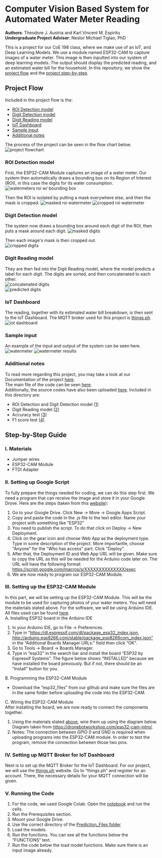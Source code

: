 # Computer Vision Based System for Automated Water Meter Reading  

**Authors**: Theodore J. Austria and Karl Vincent M. Espiritu  
**Undergraduate Project Advisor**: Nestor Michael Tiglao, PhD  
  
This is a project for our CoE 198 class, where we make use of an IoT, and Deep Learning Models. We use a module named ESP32-CAM to capture images of a water meter. This image is then inputted into our system of deep learning models. The output should display the predicted reading, and an estimated water bill for the household. In this repository, we show the [project flow](https://github.com/espiritukarl/CoE-198#project-flow) and the [project step-by-step](https://github.com/espiritukarl/CoE-198#step-by-step-guide).
  
## Project Flow
Included in the project flow is the:
- [ROI Detection model](https://github.com/espiritukarl/CoE-198#roi-detection-model)
- [Digit Detection model](https://github.com/espiritukarl/CoE-198#digit-detection-model)
- [Digit Reading model](https://github.com/espiritukarl/CoE-198#digit-reading-model)
- [IoT Dashboard](https://github.com/espiritukarl/CoE-198#iot-dashboard)
- [Sample input](https://github.com/espiritukarl/CoE-198#sample-input)
- [Additional notes](https://github.com/espiritukarl/CoE-198#additional-notes)  

The process of the project can be seen in the flow chart below.  
![project flowchart](https://github.com/espiritukarl/CoE-198/blob/main/images/flowchart.png?raw=true)   
  
### ROI Detection model
First, the ESP32-CAM Module captures an image of a water meter. Our system then automatically draws a bounding box on its Region of Interest (ROI), in this case the digits for its water consumption. ![watermeters roi w/ bounding box](https://github.com/espiritukarl/CoE-198/blob/main/images/boundingbox_automated.PNG?raw=true)
  
Then the ROI is isolated by putting a mask everywhere else, and then the mask is cropped. ![masked roi watermeter](https://github.com/espiritukarl/CoE-198/blob/main/images/roi_masked.PNG?raw=true) ![cropped roi watermeter](https://github.com/espiritukarl/CoE-198/blob/main/images/roi_cropped.PNG?raw=true)
 
### Digit Detection model
The system now draws a bounding box around each digit of the ROI, then puts a mask around each digit. ![masked digits](https://github.com/espiritukarl/CoE-198/blob/main/images/digits_masked.PNG?raw=true)
  
Then each image's mask is then cropped out.  
![cropped digits](https://github.com/espiritukarl/CoE-198/blob/main/images/digits_cropped.PNG?raw=true)
  
### Digit Reading model
They are then fed into the Digit Reading model, where the model predicts a label for each digit. The digits are sorted, and then concatenated to each other.  
![concatenated digits](https://github.com/espiritukarl/CoE-198/blob/main/images/digits_final.PNG?raw=true)  
![predicted digits](https://github.com/espiritukarl/CoE-198/blob/main/images/predicted_digits.png)
  
### IoT Dashboard
The reading, together with its estimated water bill breakdown, is then sent to the IoT Dashboard. The MQTT broker used for this project is [things.ph](https://things.ph/). ![iot dashboard](https://github.com/espiritukarl/CoE-198/blob/main/images/iot_dashboard.PNG?raw=true)
  
### Sample input
An example of the input and output of the system can be seen here.  
![watermeter](https://github.com/espiritukarl/CoE-198/blob/main/images/watermeter.jpg?raw=true) ![watermeter results](https://github.com/espiritukarl/CoE-198/blob/main/images/watermeter_results.PNG?raw=true)
  
### Additional notes
To read more regarding this project, you may take a look at our Documentation of the project [here](https://github.com/espiritukarl/CoE-198/blob/main/Final%20Documentation.pdf).  
The main file of the code can be seen [here](https://github.com/espiritukarl/CoE-198/blob/main/watermeter_prediction.ipynb).  
Additionally, the source codes have also been uploaded [here](https://github.com/espiritukarl/CoE-198/tree/main/Source%20Codes). Included in this directory are:
- ROI Detection and Digit Detection model [(1)](https://github.com/espiritukarl/CoE-198/blob/main/Source%20Codes/Train_Mask_RCNN.ipynb)
- Digit Reading model [(2)](https://github.com/espiritukarl/CoE-198/blob/main/Source%20Codes/Train%20-%20Digit%20Reading.ipynb)
- Accuracy test [(3)](https://github.com/espiritukarl/CoE-198/blob/main/Source%20Codes/Accuracy.ipynb)
- F1 score test [(4)](https://github.com/espiritukarl/CoE-198/blob/main/Source%20Codes/F1%20Score.ipynb)

## Step-by-Step Guide

### I. Materials
- Jumper wires  
- ESP32-CAM Module  
- FTDI Adapter  

### II. Setting up Google Script
To fully prepare the things needed for coding, we can do this step first. We need a program that can receive the image and store it in your Google Drove. Here are the steps (taken from this [website](https://www.gsampallo.com/2019/10/13/esp32-cam-subir-fotos-a-google-drive/)):  
1. Go to your Google Drive. Click New -> More -> Google Apps Script.
2. Copy and paste the code in the .js file to the text editor. Name your project with something like "ESP32"
3. You need to publish the script. To do that click on Deploy -> New Deployment.
4. Click on the gear icon and choose Web App as the deployment type. Type in some description of the project. More importantle, choose "Anyone" for the "Who has access" part. Click "Deploy".
5. After that, the Deployment ID and Web App URL will be given. Make sure to copy the URL as this will be needed for the Arduino code later on. The URL will have the following format: https://script.google.com/macros/s/XXXXXXXXXXXXXX/exec
6. We are now ready to program our ESP32-CAM Module.

### III. Setting up the ESP32-CAM Module
In this part, we will be setting up the ESP32-CAM Module. This will be the module to be used for capturing photos of your water meters. You will need the materials stated above. For the software, we will be using Arduino IDE. All files used can be found [here](https://github.com/espiritukarl/CoE-198/tree/main/ESP32_Files).  
A. Installing ESP32 board in the Arduino IDE
1. In your Arduino IDE, go to File -> Preferences.
2. Type in “https://dl.espressif.com/dl/package_esp32_index.json, http://arduino.esp8266.com/stable/package_esp8266com_index.json” in the “Additional Boards Manager URLs:” field then click “OK”. 
3. Go to Tools -> Board -> Boards Manager.
4. Type in “esp32” in the search bar and install the board “ESP32 by Espressif Systems”. The figure below shows “INSTALLED” because we have installed the board previously. But if not, there should be an “Install” button for you.
  
B. Programming the ESP32-CAM Module  
- Download the “esp32_files” from our github and make sure the files are in the same folder before uploading the code into the ESP32-CAM.
  
C. Wiring the ESP32-CAM Module  
After installing the board, we are now ready to connect the components together.
1. Using the materials stated [above](https://github.com/espiritukarl/CoE-198#i-materials), wire them up using the diagram below. Diagram taken from https://dronebotworkshop.com/esp32-cam-intro/. 
2. Notes: The connection between GPIO 0 and GND is required when uploading programs into the ESP32-CAM module. In order to test the program, remove the connection between those two pins.

### IV. Setting up MQTT Broker for IoT Dashboard  
Next is to set up the MQTT Broker for the IoT Dashboard. For our project, we will use the [things.ph](https://things.ph/) website. Go to “things.ph” and register for an account. There, the necessary details for your MQTT connection will be given.

### V. Running the Code
1. For the code, we used Google Colab. Open the [notebook](https://github.com/espiritukarl/CoE-198/blob/main/watermeter_prediction.ipynb) and run the cells.
2. Run the Prerequisites section.
3. Mount your Google Drive.
4. Use the correct directory of the [Prediction_Files folder](https://github.com/espiritukarl/CoE-198/tree/main/Prediction_Files)
5. Load the models.
6. Run the functions. You can see all the functions below the “FUNCTIONS” text.
7. Run the code below the load model functions. Make sure there is an input image already.
